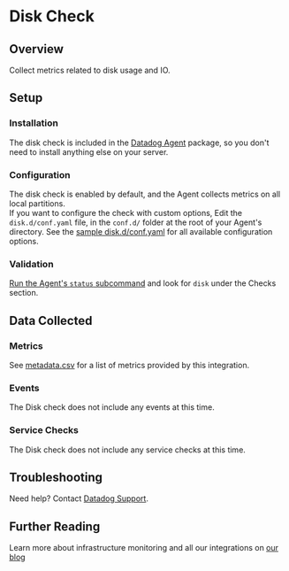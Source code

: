 # Disk Check

## Overview

Collect metrics related to disk usage and IO.

## Setup
### Installation

The disk check is included in the [Datadog Agent][1] package, so you don't need to install anything else on your server.

### Configuration

The disk check is enabled by default, and the Agent collects metrics on all local partitions.  
If you want to configure the check with custom options, Edit the `disk.d/conf.yaml` file, in the `conf.d/` folder at the root of your Agent's directory. See the [sample disk.d/conf.yaml][2] for all available configuration options.

### Validation

[Run the Agent's `status` subcommand][3] and look for `disk` under the Checks section.

## Data Collected
### Metrics

See [metadata.csv][4] for a list of metrics provided by this integration.

### Events
The Disk check does not include any events at this time.

### Service Checks
The Disk check does not include any service checks at this time.

## Troubleshooting
Need help? Contact [Datadog Support][5].

## Further Reading
Learn more about infrastructure monitoring and all our integrations on [our blog][6]


[1]: https://app.datadoghq.com/account/settings#agent
[2]: https://github.com/DataDog/integrations-core/blob/master/disk/datadog_checks/disk/data/conf.yaml.default
[3]: https://docs.datadoghq.com/agent/faq/agent-commands/#agent-status-and-information
[4]: https://github.com/DataDog/integrations-core/blob/master/disk/metadata.csv
[5]: http://docs.datadoghq.com/help/
[6]: https://www.datadoghq.com/blog/
